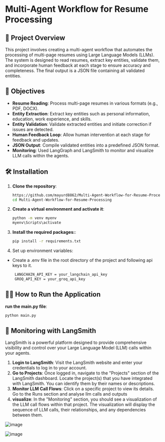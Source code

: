 # Multi-Agent Workflow for Resume Processing

## 📝 Project Overview

This project involves creating a multi-agent workflow that automates the processing of multi-page resumes using Large Language Models (LLMs). The system is designed to read resumes, extract key entities, validate them, and incorporate human feedback at each stage to ensure accuracy and completeness. The final output is a JSON file containing all validated entities.

## 🎯 Objectives

- **Resume Reading**: Process multi-page resumes in various formats (e.g., PDF, DOCX).
- **Entity Extraction**: Extract key entities such as personal information, education, work experience, and skills.
- **Entity Validation**: Validate extracted entities and initiate correction if issues are detected.
- **Human Feedback Loop**: Allow human intervention at each stage for feedback and updates.
- **JSON Output**: Compile validated entities into a predefined JSON format.
- **Monitoring**: Used LangGraph and LangSmith to monitor and visualize LLM calls within the agents.

## 🛠️ Installation

1. **Clone the repository**:
   ```sh
   https://github.com/mayurd8862/Multi-Agent-Workflow-for-Resume-Processing.git
   cd Multi-Agent-Workflow-for-Resume-Processing
   ```
2. **Create a virtual environment and activate it**:
   ```sh
   python -m venv myenv
   myenv\Scripts\activate
   ```

3. **Install the required packages:**:
   ```sh
   pip install -r requirements.txt
   ```
4. Set up environment variables:
- Create a .env file in the root directory of the project and following api keys to it.
  
  ```sh
   LANGCHAIN_API_KEY = your_langchain_api_key
   GROQ_API_KEY = your_groq_api_key
   ```

## 🏃‍♂️ How to Run the Application

 **run the main.py file**:
   ```sh
   python main.py
   ```

## 👀 Monitoring with LangSmith

LangSmith is a powerful platform designed to provide comprehensive visibility and control over your Large Language Model (LLM) calls within your agents.

1. **Login to LangSmith**: Visit the LangSmith website and enter your credentials to log in to your account.
2. **Go to Projects**: Once logged in, navigate to the "Projects" section of the LangSmith dashboard.
Locate the project(s) that you have integrated with LangSmith. You can identify them by their names or descriptions.
3. **Monitor LLM Call Flows**: Click on a specific project to view its details. Go to the Runs section and analyse llm calls and outputs
4. **visualize**: In the "Monitoring" section, you should see a visualization of the LLM call flows within that project.
The visualization will display the sequence of LLM calls, their relationships, and any dependencies between them.

![image](https://github.com/user-attachments/assets/24f85c05-0b9c-4390-abbd-9871403c2708)


![image](https://github.com/user-attachments/assets/5d0f3f1f-14bb-41f1-b2f2-45144da2d959)














